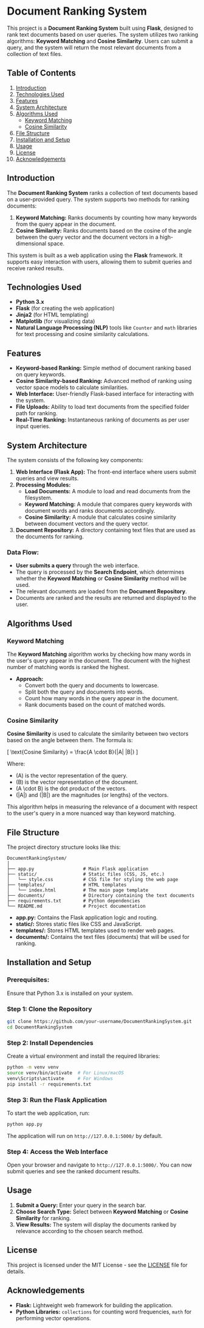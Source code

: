 # Document Ranking System

This project is a **Document Ranking System** built using **Flask**, designed to rank text documents based on user queries. The system utilizes two ranking algorithms: **Keyword Matching** and **Cosine Similarity**. Users can submit a query, and the system will return the most relevant documents from a collection of text files.

## Table of Contents
1. [Introduction](#introduction)
2. [Technologies Used](#technologies-used)
3. [Features](#features)
4. [System Architecture](#system-architecture)
5. [Algorithms Used](#algorithms-used)
    - [Keyword Matching](#keyword-matching)
    - [Cosine Similarity](#cosine-similarity)
6. [File Structure](#file-structure)
7. [Installation and Setup](#installation-and-setup)
8. [Usage](#usage)
9. [License](#license)
10. [Acknowledgements](#acknowledgements)

## Introduction

The **Document Ranking System** ranks a collection of text documents based on a user-provided query. The system supports two methods for ranking documents:
1. **Keyword Matching:** Ranks documents by counting how many keywords from the query appear in the document.
2. **Cosine Similarity:** Ranks documents based on the cosine of the angle between the query vector and the document vectors in a high-dimensional space.

This system is built as a web application using the **Flask** framework. It supports easy interaction with users, allowing them to submit queries and receive ranked results.

## Technologies Used

- **Python 3.x**
- **Flask** (for creating the web application)
- **Jinja2** (for HTML templating)
- **Matplotlib** (for visualizing data)
- **Natural Language Processing (NLP)** tools like `Counter` and `math` libraries for text processing and cosine similarity calculations.

## Features

- **Keyword-based Ranking:** Simple method of document ranking based on query keywords.
- **Cosine Similarity-based Ranking:** Advanced method of ranking using vector space models to calculate similarities.
- **Web Interface:** User-friendly Flask-based interface for interacting with the system.
- **File Uploads:** Ability to load text documents from the specified folder path for ranking.
- **Real-Time Ranking:** Instantaneous ranking of documents as per user input queries.

## System Architecture

The system consists of the following key components:
1. **Web Interface (Flask App):** The front-end interface where users submit queries and view results.
2. **Processing Modules:**
   - **Load Documents:** A module to load and read documents from the filesystem.
   - **Keyword Matching:** A module that compares query keywords with document words and ranks documents accordingly.
   - **Cosine Similarity:** A module that calculates cosine similarity between document vectors and the query vector.
3. **Document Repository:** A directory containing text files that are used as the documents for ranking.

### Data Flow:
- **User submits a query** through the web interface.
- The query is processed by the **Search Endpoint**, which determines whether the **Keyword Matching** or **Cosine Similarity** method will be used.
- The relevant documents are loaded from the **Document Repository**.
- Documents are ranked and the results are returned and displayed to the user.

## Algorithms Used

### Keyword Matching

The **Keyword Matching** algorithm works by checking how many words in the user's query appear in the document. The document with the highest number of matching words is ranked the highest.

- **Approach:**
  - Convert both the query and documents to lowercase.
  - Split both the query and documents into words.
  - Count how many words in the query appear in the document.
  - Rank documents based on the count of matched words.

### Cosine Similarity

**Cosine Similarity** is used to calculate the similarity between two vectors based on the angle between them. The formula is:

\[
\text{Cosine Similarity} = \frac{A \cdot B}{\|A\| \|B\|}
\]

Where:
- \(A\) is the vector representation of the query.
- \(B\) is the vector representation of the document.
- \(A \cdot B\) is the dot product of the vectors.
- \(\|A\|\) and \(\|B\|\) are the magnitudes (or lengths) of the vectors.

This algorithm helps in measuring the relevance of a document with respect to the user's query in a more nuanced way than keyword matching.

## File Structure

The project directory structure looks like this:

```
DocumentRankingSystem/
│
├── app.py                  # Main Flask application
├── static/                 # Static files (CSS, JS, etc.)
│   └── style.css           # CSS file for styling the web page
├── templates/              # HTML templates
│   └── index.html          # The main page template
├── documents/              # Directory containing the text documents
├── requirements.txt        # Python dependencies
└── README.md               # Project documentation
```

- **app.py:** Contains the Flask application logic and routing.
- **static/:** Stores static files like CSS and JavaScript.
- **templates/:** Stores HTML templates used to render web pages.
- **documents/:** Contains the text files (documents) that will be used for ranking.

## Installation and Setup

### Prerequisites:
Ensure that Python 3.x is installed on your system.

### Step 1: Clone the Repository
```bash
git clone https://github.com/your-username/DocumentRankingSystem.git
cd DocumentRankingSystem
```

### Step 2: Install Dependencies
Create a virtual environment and install the required libraries:
```bash
python -m venv venv
source venv/bin/activate  # For Linux/macOS
venv\Scripts\activate     # For Windows
pip install -r requirements.txt
```

### Step 3: Run the Flask Application
To start the web application, run:
```bash
python app.py
```
The application will run on `http://127.0.0.1:5000/` by default.

### Step 4: Access the Web Interface
Open your browser and navigate to `http://127.0.0.1:5000/`. You can now submit queries and see the ranked document results.

## Usage

1. **Submit a Query:** Enter your query in the search bar.
2. **Choose Search Type:** Select between **Keyword Matching** or **Cosine Similarity** for ranking.
3. **View Results:** The system will display the documents ranked by relevance according to the chosen search method.

## License

This project is licensed under the MIT License - see the [LICENSE](LICENSE) file for details.

## Acknowledgements

- **Flask:** Lightweight web framework for building the application.
- **Python Libraries:** `collections` for counting word frequencies, `math` for performing vector operations.
